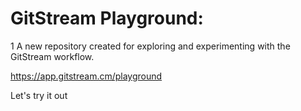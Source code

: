 # GitStream Playground:
1
A new repository created for exploring and experimenting with the GitStream workflow.

https://app.gitstream.cm/playground

Let's try it out
